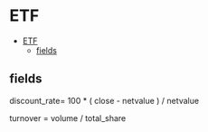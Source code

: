 # ETF

- [ETF](#etf)
  - [fields](#fields)


## fields

discount_rate= 100 * ( close - netvalue ) / netvalue


turnover = volume / total_share